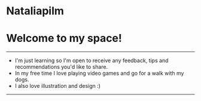 # Nataliapilm
# **Welcome to my space!**
----
- I'm just learning so I'm open to receive any feedback, tips and recommendations you'd like to share.
- In my free time I love playing video games and go for a walk with my dogs.
- I also love illustration and design :)
----